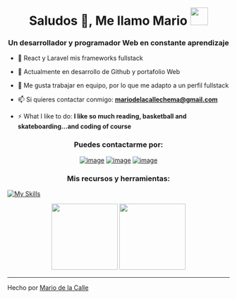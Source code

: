 <h1 align="center">Saludos 👋, Me llamo Mario <img height="40" src="https://emoji.gg/assets/emoji/7333-parrotdance.gif"></h1>
<h3 align="center">Un desarrollador y programador Web en constante aprendizaje</h3>

- 🔭 React y Laravel mis frameworks fullstack

- 🌱 Actualmente en desarrollo de Github y portafolio Web

- 👯 Me gusta trabajar en equipo, por lo que me adapto a un perfil fullstack

- 📫 Si quieres contactar conmigo: **mariodelacallechema@gmail.com**

- ⚡ What I like to do: **I like so much reading, basketball and skateboarding...and coding of course**

<h3 align="center">Puedes contactarme por:</h3>
<div align="center">

[![image](https://img.shields.io/badge/LinkedIn-0077B5?style=for-the-badge&logo=linkedin&logoColor=white)](https://www.linkedin.com/in/mario-de-la-calle-munguia-81007a266/)
[![image](https://img.shields.io/badge/Instagram-E4405F?style=for-the-badge&logo=instagram&logoColor=white)](https://www.instagram.com/mvrio_.07/)
[![image](https://img.shields.io/badge/Twitter-1DA1F2?style=for-the-badge&logo=twitter&logoColor=white)]([https://twitter.com/brantlauro](https://twitter.com/mvrio_07))
  
</div>

<h3 align="center">Mis recursos y herramientas:</h3>

[![My Skills](https://skillicons.dev/icons?i=html,css,js,ts,jquery,bootstrap,php,python,java,react,laravel,spring,docker,git,github,spring,docker,git,github,spring,docker,git,github)](https://skillicons.dev)

<p align= "center">
  <img height= "150" src="https://github-readme-stats.vercel.app/api?username=BrantLauro&theme=react&show_icons=true&include_all_commits=true" />
  <img height= "150" src="https://github-readme-stats.vercel.app/api/top-langs/?username=BrantLauro&theme=react&layout=compact" />
</p>

------

Hecho por [Mario de la Calle](https://github.com/LeyendTHJ)
